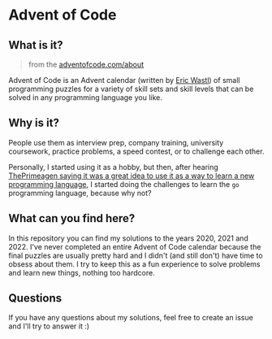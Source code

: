# Advent of Code

## What is it?

> from the [adventofcode.com/about](https://adventofcode.com/2022/about)

Advent of Code is an Advent calendar (written by [Eric Wastl](http://was.tl/))
of small programming puzzles for a variety of skill sets and skill levels that
can be solved in any programming language you like.

## Why is it?

People use them as interview prep, company training, university coursework,
practice problems, a speed contest, or to challenge each other. 

Personally, I started using it as a hobby, but then, after hearing [ThePrimeagen
saying it was a great idea to use it as a way to learn a new programming
language](https://www.youtube.com/watch?v=E8cM12jRH7k), I started doing the
challenges to learn the `go` programming language, because why not?

## What can you find here?

In this repository you can find my solutions to the years 2020, 2021 and 2022.
I've never completed an entire Advent of Code calendar because the final
puzzles are usually pretty hard and I didn't (and still don't) have time to
obsess about them. I try to keep this as a fun experience to solve problems and
learn new things, nothing too hardcore.

## Questions

If you have any questions about my solutions, feel free to create an issue and
I'll try to answer it :)
